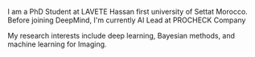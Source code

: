 I am a PhD Student at LAVETE Hassan first university of Settat Morocco. Before joining DeepMind, I'm currently AI Lead at PROCHECK Company 

My research interests include deep learning, Bayesian methods, and machine learning for Imaging. 

